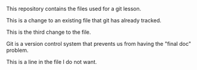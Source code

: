 This repository contains the files used for a git lesson.

This is a change to an existing file that git has already tracked.

This is the third change to the file.

Git is a version control system that prevents us from having the "final doc" problem.

This is a line in the file I do not want.

